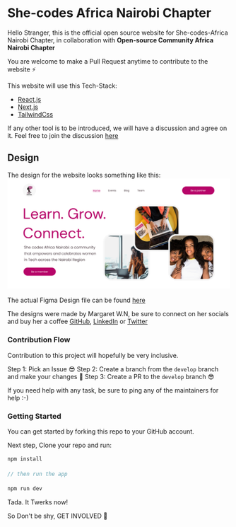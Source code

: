 # She-codes Africa Nairobi Chapter

Hello Stranger, this is the official open source website for She-codes-Africa Nairobi Chapter, in collaboration with **Open-source Community Africa Nairobi Chapter**

You are welcome to make a Pull Request anytime to contribute to the website ⚡

This website will use this Tech-Stack:

- [React.js](https://beta.reactjs.org/)
- [Next.js](https://nextjs.org/)
- [TailwindCss](https://tailwindcss.com/)

If any other tool is to be introduced, we will have a discussion and agree on it. Feel free to join the discussion [here]()

## Design

The design for the website looks something like this:
![Image](she-codes.png)

The actual Figma Design file can be found [here](https://www.figma.com/file/PdCJdQHmyhjKSSy6dgHMut/She-Codes-Africa-Nairobi?node-id=0%3A1)

The designs were made by Margaret W.N, be sure to connect on her socials and buy her a coffee [GitHub](https://github.com/M-Tee/), [LinkedIn](https://www.linkedin.com/in/margaret-wambui-481042187/) or [Twitter](https://twitter.com/margytom_)

### Contribution Flow

Contribution to this project will hopefully be very inclusive.

Step 1: Pick an Issue 😎
Step 2: Create a branch from the `develop` branch and make your changes 🌿
Step 3: Create a PR to the `develop` branch 😎

If you need help with any task, be sure to ping any of the maintainers for help :-)

### Getting Started

You can get started by forking this repo to your GitHub account.

Next step, Clone your repo and run:

```js
npm install

// then run the app

npm run dev
```

Tada. It Twerks now!

So Don't be shy, GET INVOLVED 🥳
